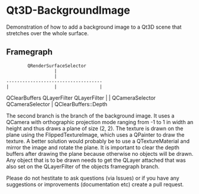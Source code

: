# Qt3D-BackgroundImage

Demonstration of how to add a background image to a Qt3D scene that stretches over the whole surface.

## Framegraph

            QRenderSurfaceSelector
                      |
                      |
    ------------------------------------
    |                 |                |
QClearBuffers    QLayerFilter      QLayerFilter
                      |                |
                QCameraSelector   QCameraSelector
                                        |
                               QClearBuffers::Depth
                
The second branch is the branch of the background image. It uses a QCamera with orthographic projection mode ranging from -1 to 1 in width an height and thus draws a plane of size (2, 2). The texture is drawn on the plane using the FlippedTextureImage, which uses a QPainter to draw the texture. A better solution would probably be to use a QTextureMaterial and mirror the image and rotate the plane. It is important to clear the depth buffers after drawing the plane because otherwise no objects will be drawn. Any object that is to be drawn needs to get the QLayer attached that was also set on the QLayerFilter of the objects framegraph branch.

Please do not hestitate to ask questions (via Issues) or if you have any suggestions or improvements (documentation etc) create a pull request.
